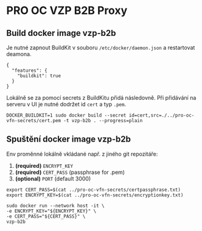 # PRO OC VZP B2B Proxy

## Build docker image vzp-b2b

Je nutné zapnout BuildKit v souboru ```/etc/docker/daemon.json``` a restartovat deamona.

```
{ 
  "features": { 
    "buildkit": true 
  } 
}
```

Lokálně se za pomocí secrets z BuildKitu přidá následovně. Při přidávání na serveru v UI je nutné dodržet id ```cert``` a typ ```.pem```.

```
DOCKER_BUILDKIT=1 sudo docker build --secret id=cert,src=./../pro-oc-vfn-secrets/cert.pem -t vzp-b2b . --progress=plain
```

## Spuštění docker image vzp-b2b

Env proměnné lokálně vkládané např. z jiného git repozitáře:

1) **(required)** ```ENCRYPT_KEY```
2) **(required)** ```CERT_PASS``` (passphrase for .pem)
3) **(optional)** ```PORT``` (default 3000)

```
export CERT_PASS=$(cat ../pro-oc-vfn-secrets/certpassphrase.txt)
export ENCRYPT_KEY=$(cat ../pro-oc-vfn-secrets/encryptionkey.txt)

sudo docker run --network host -it \
-e ENCRYPT_KEY="${ENCRYPT_KEY}" \
-e CERT_PASS="${CERT_PASS}" \
vzp-b2b
```